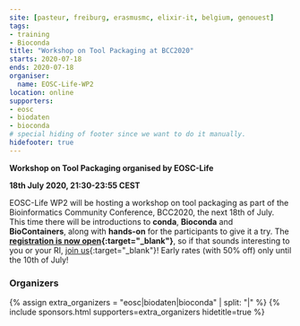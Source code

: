 ```yaml
---
site: [pasteur, freiburg, erasmusmc, elixir-it, belgium, genouest]
tags:
- training
- Bioconda
title: "Workshop on Tool Packaging at BCC2020"
starts: 2020-07-18
ends: 2020-07-18
organiser:
  name: EOSC-Life-WP2
location: online
supporters:
- eosc
- biodaten
- bioconda
# special hiding of footer since we want to do it manually.
hidefooter: true
---
```



**Workshop on Tool Packaging organised by EOSC-Life**

**18th July 2020, 21:30-23:55 CEST** 

EOSC-Life WP2 will be hosting a workshop on tool packaging as part of the Bioinformatics Community Conference, BCC2020, the next 18th of July. This time there will be introductions to **conda**, **Bioconda** and **BioContainers**, along with **hands-on** for the participants to give it a try. The **[registration is now open](https://bcc2020.sched.com/event/cYGp/fit-your-tools-into-any-platform-with-bioconda-and-biocontainers){:target="_blank"}**, so if that sounds interesting to you or your RI, [join us](https://bcc2020.github.io/Registration/#registration){:target="_blank"}! Early rates (with 50% off) only until the 10th of July!

### Organizers

{% assign extra_organizers =  "eosc|biodaten|bioconda" | split: "|"  %}
{% include sponsors.html supporters=extra_organizers hidetitle=true %}
